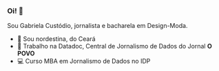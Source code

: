 ### Oi! 👋

Sou Gabriela Custódio, jornalista e bacharela em Design-Moda.

- 📍 Sou nordestina, do Ceará
- 📰 Trabalho na Datadoc, Central de Jornalismo de Dados do Jornal **O POVO**
- 💻 Curso MBA em Jornalismo de Dados no IDP
